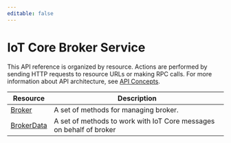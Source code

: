 ```yaml
---
editable: false
---
```


# IoT Core Broker Service
This API reference is organized by resource. Actions are performed by sending HTTP requests to resource URLs or making RPC calls. For more information about API architecture, see [API Concepts](/docs/api-design-guide/).

Resource | Description
--- | ---
[Broker](Broker/index.md) | A set of methods for managing broker.
[BrokerData](BrokerData/index.md) | A set of methods to work with IoT Core messages on behalf of broker